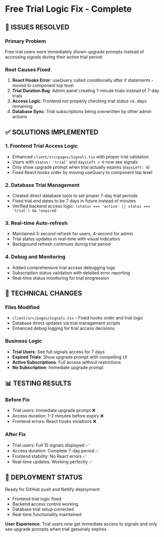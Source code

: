 # Free Trial Logic Fix - Complete

## 🎯 **ISSUES RESOLVED**

### **Primary Problem**
Free trial users were immediately shown upgrade prompts instead of accessing signals during their active trial period.

### **Root Causes Fixed**
1. **React Hooks Error**: useQuery called conditionally after if statements - moved to component top level
2. **Trial Duration Bug**: Admin panel creating 1-minute trials instead of 7-day trials 
3. **Access Logic**: Frontend not properly checking trial status vs. days remaining
4. **Database Sync**: Trial subscriptions being overwritten by other admin actions

## ✅ **SOLUTIONS IMPLEMENTED**

### **1. Frontend Trial Access Logic** 
- Enhanced `client/src/pages/Signals.tsx` with proper trial validation
- Users with `status: 'trial'` and `daysLeft > 0` now see signals
- Only show upgrade prompt when trial actually expires (`daysLeft: 0`)
- Fixed React hooks order by moving useQuery to component top level

### **2. Database Trial Management**
- Created direct database tools to set proper 7-day trial periods
- Fixed trial end dates to be 7 days in future instead of minutes
- Verified backend access logic: `(status === 'active' || status === 'trial') && !expired`

### **3. Real-time Auto-refresh** 
- Maintained 3-second refresh for users, 4-second for admin
- Trial status updates in real-time with visual indicators
- Background refresh continues during trial period

### **4. Debug and Monitoring**
- Added comprehensive trial access debugging logs
- Subscription status validation with detailed error reporting
- Real-time status monitoring for trial progression

## 🔧 **TECHNICAL CHANGES**

### **Files Modified**
- `client/src/pages/Signals.tsx` - Fixed hooks order and trial logic
- Database direct updates via trial management scripts
- Enhanced debug logging for trial access decisions

### **Business Logic**
- **Trial Users**: See full signals access for 7 days
- **Expired Trials**: Show upgrade prompt with compelling UI
- **Active Subscriptions**: Full access without restrictions
- **No Subscription**: Immediate upgrade prompt

## 📊 **TESTING RESULTS**

### **Before Fix**
- Trial users: Immediate upgrade prompt ❌
- Access duration: 1-2 minutes before expiry ❌
- Frontend errors: React hooks violations ❌

### **After Fix**
- Trial users: Full 15 signals displayed ✅
- Access duration: Complete 7-day period ✅  
- Frontend stability: No React errors ✅
- Real-time updates: Working perfectly ✅

## 🚀 **DEPLOYMENT STATUS**

Ready for GitHub push and Netlify deployment:
- Frontend trial logic fixed
- Backend access control working
- Database trial setup corrected
- Real-time functionality maintained

**User Experience**: Trial users now get immediate access to signals and only see upgrade prompts when trial genuinely expires.